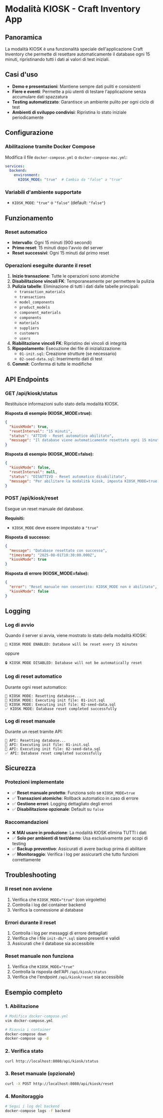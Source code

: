 # Modalità KIOSK - Craft Inventory App

## Panoramica

La modalità KIOSK è una funzionalità speciale dell'applicazione Craft Inventory che permette di resettare automaticamente il database ogni 15 minuti, ripristinando tutti i dati ai valori di test iniziali.

## Casi d'uso

- **Demo e presentazioni**: Mantiene sempre dati puliti e consistenti
- **Fiere e eventi**: Permette a più utenti di testare l'applicazione senza accumulare dati spazzatura
- **Testing automatizzato**: Garantisce un ambiente pulito per ogni ciclo di test
- **Ambienti di sviluppo condivisi**: Ripristina lo stato iniziale periodicamente

## Configurazione

### Abilitazione tramite Docker Compose

Modifica il file `docker-compose.yml` o `docker-compose-mac.yml`:

```yaml
services:
  backend:
    environment:
      KIOSK_MODE: "true"  # Cambia da "false" a "true"
```

### Variabili d'ambiente supportate

- `KIOSK_MODE`: `"true"` o `"false"` (default: `"false"`)

## Funzionamento

### Reset automatico

- **Intervallo**: Ogni 15 minuti (900 secondi)
- **Primo reset**: 15 minuti dopo l'avvio del server
- **Reset successivi**: Ogni 15 minuti dal primo reset

### Operazioni eseguite durante il reset

1. **Inizio transazione**: Tutte le operazioni sono atomiche
2. **Disabilitazione vincoli FK**: Temporaneamente per permettere la pulizia
3. **Pulizia tabelle**: Eliminazione di tutti i dati dalle tabelle principali:
   - `transaction_materials`
   - `transactions`
   - `model_components`
   - `product_models`
   - `component_materials`
   - `components`
   - `materials`
   - `suppliers`
   - `customers`
   - `users`
4. **Riabilitazione vincoli FK**: Ripristino dei vincoli di integrità
5. **Ripopolamento**: Esecuzione dei file di inizializzazione:
   - `01-init.sql`: Creazione strutture (se necessario)
   - `02-seed-data.sql`: Inserimento dati di test
6. **Commit**: Conferma di tutte le modifiche

## API Endpoints

### GET /api/kiosk/status

Restituisce informazioni sullo stato della modalità KIOSK.

**Risposta di esempio (KIOSK_MODE=true):**
```json
{
  "kioskMode": true,
  "resetInterval": "15 minuti",
  "status": "ATTIVO - Reset automatico abilitato",
  "message": "Il database viene automaticamente resettato ogni 15 minuti"
}
```

**Risposta di esempio (KIOSK_MODE=false):**
```json
{
  "kioskMode": false,
  "resetInterval": null,
  "status": "DISATTIVO - Reset automatico disabilitato",
  "message": "Per abilitare la modalità kiosk, imposta KIOSK_MODE=true nel docker-compose"
}
```

### POST /api/kiosk/reset

Esegue un reset manuale del database.

**Requisiti:**
- `KIOSK_MODE` deve essere impostato a `"true"`

**Risposta di successo:**
```json
{
  "message": "Database resettato con successo",
  "timestamp": "2025-08-01T10:30:00.000Z",
  "kioskMode": true
}
```

**Risposta di errore (KIOSK_MODE=false):**
```json
{
  "error": "Reset manuale non consentito: KIOSK_MODE non è abilitato",
  "kioskMode": false
}
```

## Logging

### Log di avvio

Quando il server si avvia, viene mostrato lo stato della modalità KIOSK:

```
🏪 KIOSK MODE ENABLED: Database will be reset every 15 minutes
```

oppure

```
🔒 KIOSK MODE DISABLED: Database will not be automatically reset
```

### Log di reset automatico

Durante ogni reset automatico:

```
🔄 KIOSK MODE: Resetting database...
🔄 KIOSK MODE: Executing init file: 01-init.sql
🔄 KIOSK MODE: Executing init file: 02-seed-data.sql
✅ KIOSK MODE: Database reset completed successfully
```

### Log di reset manuale

Durante un reset tramite API:

```
🔄 API: Resetting database...
🔄 API: Executing init file: 01-init.sql
🔄 API: Executing init file: 02-seed-data.sql
✅ API: Database reset completed successfully
```

## Sicurezza

### Protezioni implementate

- ✅ **Reset manuale protetto**: Funziona solo se `KIOSK_MODE=true`
- ✅ **Transazioni atomiche**: Rollback automatico in caso di errore
- ✅ **Gestione errori**: Logging dettagliato degli errori
- ✅ **Disabilitazione opzionale**: Default su `false`

### Raccomandazioni

- ❌ **MAI usare in produzione**: La modalità KIOSK elimina TUTTI i dati
- ✅ **Solo per ambienti di test/demo**: Usa esclusivamente per scopi di testing
- ✅ **Backup preventivo**: Assicurati di avere backup prima di abilitare
- ✅ **Monitoraggio**: Verifica i log per assicurarti che tutto funzioni correttamente

## Troubleshooting

### Il reset non avviene

1. Verifica che `KIOSK_MODE="true"` (con virgolette)
2. Controlla i log del container backend
3. Verifica la connessione al database

### Errori durante il reset

1. Controlla i log per messaggi di errore dettagliati
2. Verifica che i file `init-db/*.sql` siano presenti e validi
3. Assicurati che il database sia accessibile

### Reset manuale non funziona

1. Verifica che `KIOSK_MODE="true"`
2. Controlla la risposta dell'API `/api/kiosk/status`
3. Verifica che l'endpoint `/api/kiosk/reset` sia accessibile

## Esempio completo

### 1. Abilitazione

```bash
# Modifica docker-compose.yml
vim docker-compose.yml

# Riavvia i container
docker-compose down
docker-compose up -d
```

### 2. Verifica stato

```bash
curl http://localhost:8080/api/kiosk/status
```

### 3. Reset manuale (opzionale)

```bash
curl -X POST http://localhost:8080/api/kiosk/reset
```

### 4. Monitoraggio

```bash
# Segui i log del backend
docker-compose logs -f backend
```
